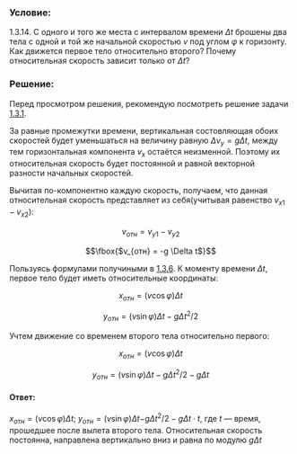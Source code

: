 ###  Условие: 

$1.3.14.$ С одного и того же места с интервалом времени $\Delta t$ брошены два тела с одной и той же начальной скоростью $v$ под углом $\varphi$ к горизонту. Как движется первое тело относительно второго? Почему относительная скорость зависит только от $\Delta t$? 

###  Решение: 

Перед просмотром решения, рекомендую посмотреть решение задачи [1.3.1](../1.3.1).

За равные промежутки времени, вертикальная состовляющая обоих скоростей будет уменьшаться на величину равную $\Delta v_y = g \Delta t$, между тем горизонтальная компонента $v_x$ остаётся неизменной. Поэтому их относительная скорость будет постоянной и равной векторной разности начальных скоростей. 

Вычитая по-компонентно каждую скорость, получаем, что данная относительная скорость представляет из себя(учитывая равенство $v_{x1} - v_{x2}$): 

$$v_{отн} = v_{y1} - v_{y2}$$ 

$$\fbox{$v_{отн} = -g \Delta t$}$$ 

Пользуясь формулами получиными в [1.3.6](../1.3.6). К моменту времени $\Delta t$, первое тело будет иметь относительные координаты: 

$$x_{{отн}}=(v\cos\varphi)\Delta t$$ 

$$y_{{отн}}=(v\sin\varphi)\Delta t-g\Delta t^{2}/2$$ 

Учтем движение со временем второго тела относительно первого: 

$$x_{{отн}}=(v\cos\varphi)\Delta t$$ 

$$y_{{отн}}=(v\sin\varphi)\Delta t-g\Delta t^{2}/2 - g \Delta t$$ 

####  Ответ: 

$x_{{отн}}=(v\cos\varphi)\Delta t;$ $y_{{отн}}=(v\sin\varphi)\Delta t$$-g\Delta t^{2}/2-g\Delta t\cdot t$, где $t$ — время, прошедшее после вылета второго тела. Относительная скорость постоянна, направлена вертикально вниз и равна по модулю $g \Delta t$ 

  

